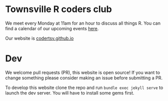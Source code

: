 # Townsville R coders club

We meet every Monday at 11am for an hour to discuss all things R. You can find a calendar of our upcoming events [here](https://calendar.google.com/calendar?cid=dW4wOXFwcnB0NjZoYnR0YzFkZDduaDNiMGdAZ3JvdXAuY2FsZW5kYXIuZ29vZ2xlLmNvbQ).

Our website is [codertsv.github.io](https://codertsv.github.io)

# Dev

We welcome pull requests (PR), this website is open source! If you want to change something please consider making an issue before submitting a PR. 

To develop this website clone the repo and run `bundle exec jekyll serve` to launch the dev server. You will have to install some gems first.